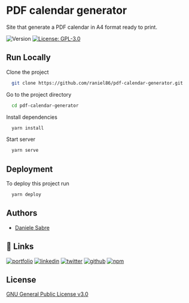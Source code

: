 
# PDF calendar generator

Site that generate a PDF calendar in A4 format ready to print.


![Version](https://img.shields.io/badge/version-1.0.0-blue.svg?cacheSeconds=2592000)
[![License: GPL-3.0](https://img.shields.io/badge/License-GPL--3.0-informational)](#)


## Run Locally

Clone the project

```bash
  git clone https://github.com/raniel86/pdf-calendar-generator.git
```

Go to the project directory

```bash
  cd pdf-calendar-generator
```

Install dependencies

```bash
  yarn install
```

Start server

```bash
  yarn serve
```


## Deployment

To deploy this project run

```bash
  yarn deploy
```


## Authors

- [Daniele Sabre](https://www.danielesabre.com)


## 🔗 Links
[![portfolio](https://img.shields.io/badge/my_portfolio-000?style=for-the-badge&logo=ko-fi&logoColor=white)](https://dsabre.github.io/resume/)
[![linkedin](https://img.shields.io/badge/linkedin-0A66C2?style=for-the-badge&logo=linkedin&logoColor=white)](https://linkedin.com/in/danielesabre)
[![twitter](https://img.shields.io/badge/twitter-1DA1F2?style=for-the-badge&logo=twitter&logoColor=white)](https://twitter.com/raniel86)
[![github](https://img.shields.io/badge/github-171515?style=for-the-badge&logo=github&logoColor=white)](https://github.com/raniel86)
[![npm](https://img.shields.io/badge/npm-cb0000?style=for-the-badge&logo=npm&logoColor=white)](https://www.npmjs.com/~raniel)


## License

[GNU General Public License v3.0
](https://choosealicense.com/licenses/gpl-3.0/)

